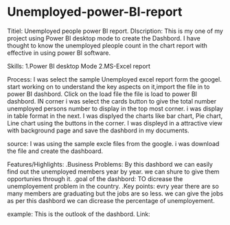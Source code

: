 # Unemployed-power-BI-report
Titiel: Unemployed people power BI report.
DIscription: This is my one of my project using Power BI desktop mode to create the Dashbord. I have thought to know the unemployed pleople count in the chart report with effective in using power BI software.

Skills:
1.Power BI desktop Mode
2.MS-Excel report 

Process: 
I was select the sample Unemployed excel report form the googel. start working on to understand the key aspects on it,import the file in to power BI dashbord. Click on the load file the file is load to power BI dashbord. IN corner i was select the cards button to give the total number unemployed persons number to display in the top most corner. i was display in table format in the next. I was displyed the charts like bar chart, Pie chart, Line chart using the buttons in the corner. I was displeyd in a attractive view with background page and save the dashbord in my documents. 

source: I was using the sample excle files from the google. i was download the file and create the dashboard.

Features/Highlights:
.Business Problems: By this dashbord we can easily find out the unemployed members year by year. we can shure to give them opportunies through it. 
.goal of the dashbord: TO dicrease the unemployement problem in the country.
.Key points: evry year there are so many members are graduating but the jobs are so less. we can give the jobs as per this dashbord we can dicrease the percentage of unemployement. 

example:
This is the outlook of the dashbord.
Link:
